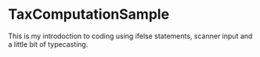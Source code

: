 # TaxComputationSample
This is my introdoction to coding using ifelse statements, scanner input and a little bit of typecasting.
